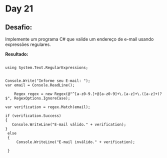# Day 21

## Desafio:

Implemente um programa C# que valide um endereço de e-mail usando expressões regulares.

**Resultado:**

```cshap

using System.Text.RegularExpressions;


Console.Write("Informe seu E-mail: ");
var email = Console.ReadLine();

    Regex regex = new Regex(@"^[a-z0-9.]+@[a-z0-9]+\.[a-z]+\.([a-z]+)?$", RegexOptions.IgnoreCase);

var verification = regex.Match(email);

if (verification.Success)
{
   Console.WriteLine("E-mail válido." + verification);
} 
 else
 {
     Console.WriteLine("E-mail inválido." + verification);

 }
